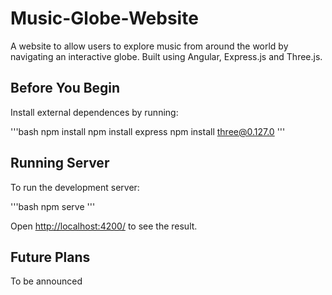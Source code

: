 # Music-Globe-Website

A website to allow users to explore music from around the world by navigating an interactive globe. Built using Angular, Express.js and Three.js.

## Before You Begin

Install external dependences by running:

'''bash
npm install
npm install express
npm install three@0.127.0
'''

## Running Server

To run the development server:

'''bash
npm serve
'''

Open [http://localhost:4200/](http://localhost:4200/) to see the result.

## Future Plans

To be announced